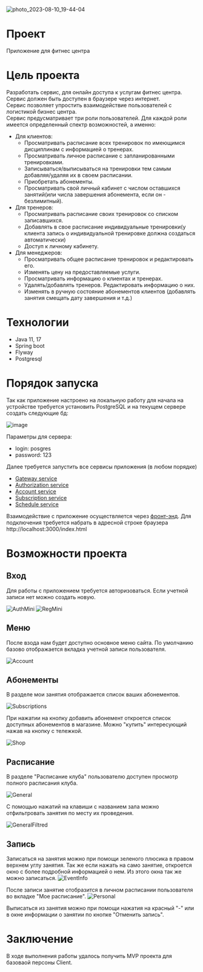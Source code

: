 ![photo_2023-08-10_19-44-04](https://github.com/Kiruxin16/accounts/assets/94542550/ed4f8d20-b2e4-4090-a3f7-d507cff74c90)

# Проект

Приложение для фитнес центра

# Цель проекта

Разработать сервис, для онлайн доступа к услугам фитнес центра.  
Сервис должен быть доступен в браузере через интернет.  
Сервис позволяет упростить взаимодействие пользователей с логистикой бизнес центра.  
Сервис предусматривает  три роли пользователей. Для каждой роли имеется определенный спектр возможностей, а именно:  
* Для клиентов:  
  - Просматривать расписание всех тренировок по имеющимся дисциплинам с информацией о тренерах.  
  - Просматривать личное расписание с запланированными тренировками.  
  - Записываться/выписываться на тренировки тем самым добавляя/удаляя их  в своем расписании.  
  - Приобретать абонементы.  
  - Просматривать свой личный кабинет с числом оставшихся занятий(или числа завершения абонемента, если он - безлимитный).  
* Для тренеров:  
  - Просматривать расписание своих тренировок со списком записавшихся.  
  - Добавлять в свое расписание индивидуальные тренировки(у клиента запись о индивидуальной тренировке должна создаться автоматически)  
  - Доступ к личному кабинету.  
* Для менеджеров:  
  - Просматривать общее расписание тренировок и редактировать его.  
  - Изменять цену на предоставляемые услуги.  
  - Просматривать информацию о клиентах и тренерах.  
  - Удалять/добавлять тренеров. Редактировать информацию о них.  
  - Изменять в ручную состояние абонементов клиентов (добавлять занятия смещать дату завершения и т.д.)

 # Технологии

- Java 11, 17
- Spring boot
- Flyway
- Postgresql

# Порядок запуска

Так как приложение настроено на локальную работу для начала на устройстве требуется установить PostgreSQL и на текущем сервере создать следующие бд:

![image](https://github.com/Kiruxin16/accounts/assets/94542550/132e2188-34c1-484f-a715-0ceae2dbc813)

Параметры для сервера:
- login: posgres
- password: 123

Далее требуется запустить все сервисы приложения (в любом порядке)
- [Gateway service](https://github.com/NikitaLubimov/GateWay)
- [Authorization service](https://github.com/NikitaLubimov/Auth-Service)
- [Account service](https://github.com/Kiruxin16/accounts)
- [Subscription service](https://github.com/DenisPugaev/Fitness-Services)
- [Schedule service](https://github.com/Kiruxin16/schedule)

Взаимодействие с приложение осуществляется через [фронт-энд](https://github.com/AlexanderNaide/FitnessClub). Для подключения требуется набрать в адресной строке браузера http://localhost:3000/index.html

# Возможности проекта

## Вход

Для работы с приложением требуется авторизоваться. Если учетной записи нет можно создать новую.

![AuthMini](https://github.com/Kiruxin16/accounts/assets/94542550/6285c75b-e1f4-415e-9d2e-d0a16ea467c8)
![RegMini](https://github.com/Kiruxin16/accounts/assets/94542550/821df4bb-ebf1-41b0-a4d2-982cd36f2549)


## Меню

После взода нам будет доступно основное меню сайта. По умолчанию базово отображается вкладка учетной записи пользователя.

![Account](https://github.com/Kiruxin16/accounts/assets/94542550/be95ae32-32b3-4747-a7b4-d50e28853bb1)

## Абонементы

В разделе мои занятия отображается список ваших абонементов.

![Subscriptions](https://github.com/Kiruxin16/accounts/assets/94542550/22df7edb-7cab-492a-b2d9-fd6e3476a9aa)

При нажатии на кнопку добавить абонемент откроется список доступных абонементов в магазине. Можно "купить" интересующий нажав на кнопку с тележкой.

![Shop](https://github.com/Kiruxin16/accounts/assets/94542550/af69490d-6d9b-4046-ab84-2290f11b013b)

## Расписание

В разделе "Расписание клуба" пользователю доступен просмотр полного расписания клуба.

![General](https://github.com/Kiruxin16/accounts/assets/94542550/bcf6b6a7-c0fd-48de-bdc1-4d5dbf801cf8)

С помощью нажатий на клавиши с названием зала можно отфильтровать занятия по месту их проведения.

![GeneralFiltred](https://github.com/Kiruxin16/accounts/assets/94542550/b2baac41-5f80-4efd-b47e-9480078a29cf)

## Запись 
Записаться на занятия можно при помощи зеленого плюсика в правом верхнем углу занятия. Так же если нажать на само занятие, откроется окно с более подробной информацией о нем. Из этого окна так же можно записаться.
![EventInfo](https://github.com/Kiruxin16/accounts/assets/94542550/5e5fde76-5b01-4bd4-a993-f8d964beb256)

После записи занятие отобразится в личном расписании пользователя во вкладке "Мое расписание".
![Personal](https://github.com/Kiruxin16/accounts/assets/94542550/c236c6fa-9e32-4f72-9e0a-c27d20577bde)

Выписаться из занятия можно при помощи нажатия на красный "-" или в окне информации о занятии по кнопке "Отменить запись".

# Заключение
В ходе выполнения работы удалось получить MVP проекта для базоваой персоны Client. 








